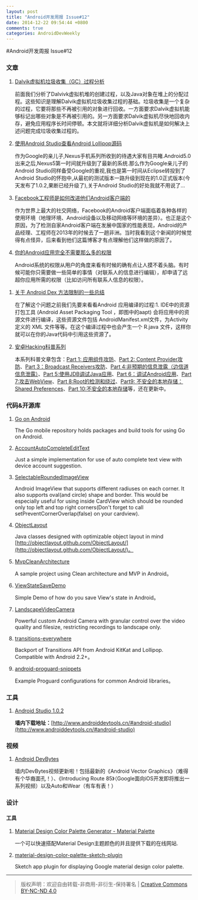 ```yaml
---
layout: post
title: "Android开发周报 Issue#12"
date: 2014-12-22 09:54:44 +0800
comments: true
categories: AndroidDevWeekly
---
```


#Android开发周报 Issue#12
	
### 文章

1. [Dalvik虚拟机垃圾收集（GC）过程分析](http://blog.csdn.net/luoshengyang/article/details/41822747)

	 前面我们分析了Dalvivk虚拟机堆的创建过程，以及Java对象在堆上的分配过程。这些知识是理解Dalvik虚拟机垃圾收集过程的基础。垃圾收集是一个复杂的过程，它要将那些不再被引用的对象进行回收。一方面要求Dalvik虚拟机能够标记出哪些对象是不再被引用的。另一方面要求Dalvik虚拟机尽快地回收内存，避免应用程序长时间停顿。本文就将详细分析Dalvik虚拟机是如何解决上述问题完成垃圾收集过程的。

1. [使用Android Studio查看Android Lollipop源码](http://www.jianshu.com/p/c85984cf99e2?utm_campaign=maleskine&utm_content=note&utm_medium=writer_share&utm_source=weibo)

	作为Google的亲儿子,Nexus手机系列所收到的待遇大家有目共睹.Android5.0出来之后,Nexus5第一时间就升级到了最新的系统.那么作为Google亲儿子的Android Studio同样备受Google的重视,我也是第一时间从Eclipse转投到了Android Studio的怀抱中,从最初的测试版本一路升级到现在的1.0正式版本(今天发布了1.0.2,果断已经升级了),关于Android Studio的好处我就不用说了...

1. [Facebook工程师是如何改进他们Android客户端的](http://greenrobot.me/devnews/facebook-engineer-improve-android-app/)

	作为世界上最大的社交网络，Facebook的Android客户端面临着各种各样的使用环境（地理环境、Android设备以及移动网络等环境的差异）。也正是这个原因，为了检测自家Android客户端在发展中国家的性能表现，Android的产品经理、工程师在2013年的时候去了一趟非洲。当时我看到这个新闻的时候觉得有点怪异，后来看到他们这篇博客才有点理解他们这样做的原因了。

1. [你的Android应用完全不需要那么多的权限](http://greenrobot.me/devpost/i-dont-need-your-permission/)
	
	Android系统的权限从用户的角度来看有时候的确有点让人摸不着头脑。有时候可能你只需要做一些简单的事情（对联系人的信息进行编辑），却申请了远超你应用所需的权限（比如访问所有联系人信息的权限）。

<!--more-->

1. [关于 Android Dex 方法限制的一些总结](http://greenrobot.me/devpost/about-android-dex-method-number-limit/)
	
	在了解这个问题之前我们先要来看看Android 应用编译的过程:1. IDE中的资源打包工具 (Android Asset Packaging Tool ，即图中的aapt) 会将应用中的资源文件进行编译，这些资源文件包括 AndroidManifest.xml文件，为Activity定义的 XML 文件等等。在这个编译过程中也会产生一个 R.java 文件，这样你就可以在你的Java代码中引用这些资源了。

1. [安卓Hacking科普系列](http://bobao.360.cn/learning/detail/122.html)

	本系列科普文章包含：[Part 1: 应用组件攻防](http://bobao.360.cn/learning/detail/122.html)、[Part 2: Content Provider攻防](http://bobao.360.cn/learning/detail/127.html)、[Part 3：Broadcast Receivers攻防](http://bobao.360.cn/learning/detail/126.html)、[Part 4:非预期的信息泄露（边信道信息泄露）](http://bobao.360.cn/learning/detail/133.html)、[Part 5:使用JDB调试Java应用](http://bobao.360.cn/learning/detail/138.html)、[Part 6：调试Android应用](http://bobao.360.cn/learning/detail/140.html)、[Part 7:攻击WebView](http://bobao.360.cn/learning/detail/142.html)、[Part 8:Root的检测和绕过](http://bobao.360.cn/learning/detail/144.html)、[Part9: 不安全的本地存储：Shared Preferences](http://bobao.360.cn/learning/detail/150.html)、[Part 10:不安全的本地存储](http://bobao.360.cn/learning/detail/152.html)等，还在更新中。

### 代码&开源库

1. [Go on Android](https://github.com/golang/mobile)

	The Go mobile repository holds packages and build tools for using Go on Android.

1. [AccountAutoCompleteEditText](https://github.com/KeithYokoma/AccountAutoCompleteEditText)
	
	Just a simple implementation for use of auto complete text view with device account suggestion.
	
1. [SelectableRoundedImageView](https://github.com/pungrue26/SelectableRoundedImageView)
	
	Android ImageView that supports different radiuses on each corner. It also supports oval(and circle) shape and border. This would be especially useful for using inside CardView which should be rounded only top left and top right corners(Don't forget to call setPreventCornerOverlap(false) on your cardview).
	
1. [ObjectLayout](https://github.com/ObjectLayout/ObjectLayout)

	Java classes designed with optimizable object layout in mind 
[http://objectlayout.github.com/ObjectLayout/](http://objectlayout.github.com/ObjectLayout/)。

1. [MvpCleanArchitecture](https://github.com/glomadrian/MvpCleanArchitecture)
	
	A sample project using Clean architecture and MVP in Android。

1. [ViewStateSaveDemo](https://github.com/paveldudka/ViewStateSaveDemo)
	
	Simple Demo of how do you save View's state in Android。

1. [LandscapeVideoCamera](https://github.com/jmolsmobile/LandscapeVideoCamera)

	Powerful custom Android Camera with granular control over the video quality and filesize, restricting recordings to landscape only.

1. [transitions-everywhere](https://github.com/andkulikov/transitions-everywhere)

	Backport of Transitions API from Android KitKat and Lollipop. Compatible with Android 2.2+。

1. [android-proguard-snippets](https://github.com/krschultz/android-proguard-snippets)

	Example Proguard configurations for common Android libraries。
	
### 工具

1. [Android Studio 1.0.2](http://tools.android.com/download/studio/canary/1-0rc4)
	 
	 **墙内下载地址：**[http://www.androiddevtools.cn/#android-studio](http://www.androiddevtools.cn/#android-studio)	 	 

	
### 视频

1. [Android DevBytes](http://v.youku.com/v_show/id_XODUxODEzMDQ4.html?f=23217955)
	
	墙内DevBytes视频更新啦！包括最新的《Android Vector Graphics》（难得有个华裔面孔！）、《Introducing Route 85》（Google面向iOS开发即将推出一系列视频）以及Auto和Wear（有车有表！）

### 设计
	
#### 工具

1. [Material Design Color Palette Generator - Material Palette](http://www.materialpalette.com)

	一个可以快速搭配Material Design主题颜色的并且提供下载的在线网站.

1. [material-design-color-palette-sketch-plugin](https://github.com/t32k/material-design-color-palette-sketch-plugin)
	
	Sketch app plugin for displaying Google material design color palette.
	
----
> 版权声明：欢迎自由转载-非商用-非衍生-保持署名 | [Creative Commons BY-NC-ND 4.0](http://creativecommons.org/licenses/by-nc-nd/4.0/)